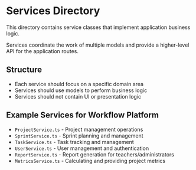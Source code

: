 # Services Directory

This directory contains service classes that implement application business logic.

Services coordinate the work of multiple models and provide a higher-level API for the application routes.

## Structure

- Each service should focus on a specific domain area
- Services should use models to perform business logic
- Services should not contain UI or presentation logic

## Example Services for Workflow Platform

- `ProjectService.ts` - Project management operations
- `SprintService.ts` - Sprint planning and management
- `TaskService.ts` - Task tracking and management
- `UserService.ts` - User management and authentication
- `ReportService.ts` - Report generation for teachers/administrators
- `MetricsService.ts` - Calculating and providing project metrics